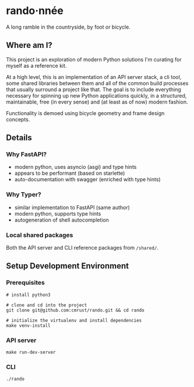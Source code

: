 # rando·nnée

A long ramble in the countryside, by foot or bicycle.

## Where am I?

This project is an exploration of modern Python solutions I'm curating for myself as a reference kit.

At a high level, this is an implementation of an API server stack, a cli tool, some shared libraries between them and all of the common build processes that usually surround a project like that. The goal is to include everything necessary for spinning up new Python applications quickly, in a structured, maintainable, free (in every sense) and (at least as of now) modern fashion.

Functionality is demoed using bicycle geometry and frame design concepts.

## Details

### Why FastAPI?
- modern python, uses asyncio (asgi) and type hints
- appears to be performant (based on starlette)
- auto-documentation with swagger (enriched with type hints)

### Why Typer?
- similar implementation to FastAPI (same author)
- modern python, supports type hints
- autogeneration of shell autocompletion

### Local shared packages

Both the API server and CLI reference packages from `/shared/`.

## Setup Development Environment

### Prerequisites
```
# install python3

# clone and cd into the project
git clone git@github.com:cmrust/rando.git && cd rando

# initialize the virtualenv and install dependencies
make venv-install
```

### API server

```
make run-dev-server
```

### CLI

```
./rando
```
